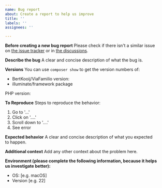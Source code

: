 ```yaml
---
name: Bug report
about: Create a report to help us improve
title: ''
labels: ''
assignees: ''

---
```


**Before creating a new bug report**
Please check if there isn't a similar issue on [the issue tracker](https://github.com/BertKooij/ViaFamilio/issues) or in [the discussions](https://github.com/BertKooij/ViaFamilio/discussions).

**Describe the bug**
A clear and concise description of what the bug is.

**Versions**
You can use `composer show` to get the version numbers of:
- BertKooij/ViaFamilio version:
- illuminate/framework package

PHP version:

**To Reproduce**
Steps to reproduce the behavior:
1. Go to '...'
2. Click on '....'
3. Scroll down to '....'
4. See error

**Expected behavior**
A clear and concise description of what you expected to happen.

 **Additional context**
Add any other context about the problem here.

**Environment (please complete the following information, because it helps us investigate better):**
 - OS: [e.g. macOS]
 - Version [e.g. 22]
